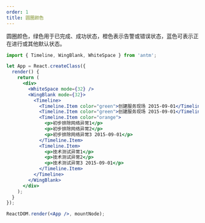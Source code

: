 ```yaml
---
order: 1
title: 圆圈颜色
---
```


圆圈颜色，绿色用于已完成、成功状态，橙色表示告警或错误状态，蓝色可表示正在进行或其他默认状态。



````jsx
import { Timeline, WingBlank, WhiteSpace } from 'antm';

let App = React.createClass({
  render() {
    return (
      <div>
        <WhiteSpace mode={32} />
        <WingBlank mode={32}>
          <Timeline>
            <Timeline.Item color="green">创建服务现场 2015-09-01</Timeline.Item>
            <Timeline.Item color="green">创建服务现场 2015-09-01</Timeline.Item>
            <Timeline.Item color="orange">
              <p>初步排除网络异常1</p>
              <p>初步排除网络异常2</p>
              <p>初步排除网络异常3 2015-09-01</p>
            </Timeline.Item>
            <Timeline.Item>
              <p>技术测试异常1</p>
              <p>技术测试异常2</p>
              <p>技术测试异常3 2015-09-01</p>
            </Timeline.Item>
          </Timeline>
        </WingBlank>
      </div>
    );
  }
});

ReactDOM.render(<App />, mountNode);
````

<style>
  .demo-preview-wrapper .demo-preview-scroller * { box-sizing: border-box; }
</style>
